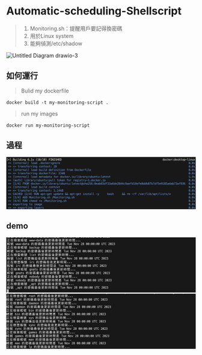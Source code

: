 # Automatic-scheduling-Shellscript

> 1. Monitoring.sh：提醒用戶要記得換密碼 <br>
> 2. 用於Linux system
> 3. 能夠偵測/etc/shadow


![Untitled Diagram drawio-3](https://github.com/CHUNG-HAO/Automatic-scheduling-Shellscript/assets/67829896/86522d7c-7a59-48c2-aa52-2719bf3c3e9a)

## 如何運行
> Bulid my dockerfile
```
docker build -t my-monitoring-script .
```

> run my images
```
docker run my-monitoring-script
```

## 過程
![Alt text](img/image4.png)

## demo

![Alt text](img/image.png)
![Alt text](img/image-2.png)
